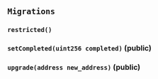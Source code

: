 ## `Migrations`





### `restricted()`






### `setCompleted(uint256 completed)` (public)





### `upgrade(address new_address)` (public)








